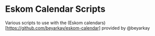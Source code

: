 # Eskom Calendar Scripts
Various scripts to use with the (Eskom calendars)[https://github.com/beyarkay/eskom-calendar] provided by @beyarkay
